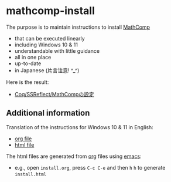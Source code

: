 # mathcomp-install

The purpose is to maintain instructions to install [MathComp](https://math-comp.github.io/)
- that can be executed linearly
- including Windows 10 & 11
- understandable with little guidance
- all in one place
- up-to-date
- in Japanese (片言注意! ^_^)

Here is the result:
- [Coq/SSReflect/MathCompの設定](http://htmlpreview.github.io/?https://github.com/affeldt-aist/mathcomp-install/blob/master/install-jp.html)

## Additional information

Translation of the instructions for Windows 10 & 11 in English:
- [org file](install-windows-en.org)
- [html file](http://htmlpreview.github.io/?https://github.com/affeldt-aist/mathcomp-install/blob/master/install-windows-en.html)

The html files are generated from [org](https://orgmode.org/) files using [emacs](https://www.gnu.org/software/emacs/):
- e.g., open `install.org`, press `C-c C-e` and then `h` `h` to generate `install.html`


